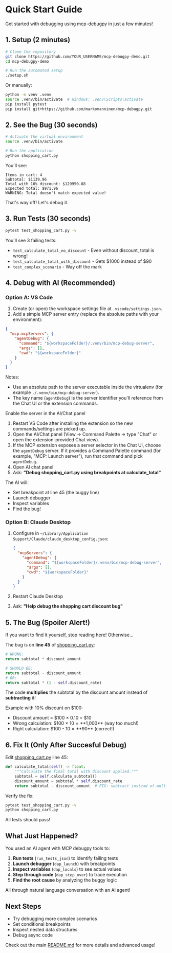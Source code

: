 # Quick Start Guide

Get started with debugging using mcp-debugpy in just a few minutes!

## 1. Setup (2 minutes)

```bash
# Clone the repository
git clone https://github.com/YOUR_USERNAME/mcp-debugpy-demo.git
cd mcp-debugpy-demo

# Run the automated setup
./setup.sh
```

Or manually:

```bash
python -m venv .venv
source .venv/bin/activate  # Windows: .venv\Scripts\activate
pip install pytest
pip install git+https://github.com/markomanninen/mcp-debugpy.git
```

## 2. See the Bug (30 seconds)

```bash
# Activate the virtual environment
source .venv/bin/activate

# Run the application
python shopping_cart.py
```

You'll see:

```text
Items in cart: 4
Subtotal: $1139.96
Total with 10% discount: $129950.88
Expected total: $971.96
WARNING: Total doesn't match expected value!
```

That's way off! Let's debug it.

## 3. Run Tests (30 seconds)

```bash
pytest test_shopping_cart.py -v
```

You'll see 3 failing tests:

- `test_calculate_total_no_discount` - Even without discount, total is wrong!
- `test_calculate_total_with_discount` - Gets $1000 instead of $90
- `test_complex_scenario` - Way off the mark

## 4. Debug with AI (Recommended)

### Option A: VS Code

1. Create (or open) the workspace settings file at `.vscode/settings.json`.
2. Add a simple MCP server entry (replace the absolute paths with your environment):

```json
{
  "mcp.mcpServers": {
    "agentDebug": {
      "command": "${workspaceFolder}/.venv/bin/mcp-debug-server",
      "args": [],
      "cwd": "${workspaceFolder}"
    }
  }
}
```

Notes:

- Use an absolute path to the server executable inside the virtualenv (for example `./.venv/bin/mcp-debug-server`).
- The key name (`agentDebug`) is the server identifier you'll reference from the Chat UI or the extension commands.

Enable the server in the AI/Chat panel

1. Restart VS Code after installing the extension so the new commands/settings are picked up.
2. Open the AI/Chat panel (View → Command Palette → type "Chat" or open the extension-provided Chat view).
3. If the MCP extension exposes a server selector in the Chat UI, choose the `agentDebug` server. If it provides a Command Palette command (for example, "MCP: Launch server"), run that command and pick `agentDebug`.
4. Open AI chat panel
5. Ask: **"Debug shopping_cart.py using breakpoints at calculate_total"**

The AI will:

- Set breakpoint at line 45 (the buggy line)
- Launch debugger
- Inspect variables
- Find the bug!

### Option B: Claude Desktop

1. Configure in `~/Library/Application Support/Claude/claude_desktop_config.json`:

   ```json
   {
     "mcpServers": {
       "agentDebug": {
         "command": "${workspaceFolder}/.venv/bin/mcp-debug-server",
         "args": [],
         "cwd": "${workspaceFolder}"
       }
     }
   }
   ```

2. Restart Claude Desktop
3. Ask: **"Help debug the shopping cart discount bug"**

## 5. The Bug (Spoiler Alert!)

If you want to find it yourself, stop reading here! Otherwise...

The bug is on **line 45** of [shopping_cart.py](shopping_cart.py:45):

```python
# WRONG:
return subtotal * discount_amount

# SHOULD BE:
return subtotal - discount_amount
# OR:
return subtotal * (1 - self.discount_rate)
```

The code **multiplies** the subtotal by the discount amount instead of **subtracting** it!

Example with 10% discount on $100:

- Discount amount = $100 × 0.10 = $10
- Wrong calculation: $100 × $10 = **$1,000** (way too much!)
- Right calculation: $100 - $10 = **$90** (correct!)

## 6. Fix It (Only After Succesful Debug)

Edit [shopping_cart.py](shopping_cart.py) line 45:

```python
def calculate_total(self) -> float:
    """Calculate the final total with discount applied."""
    subtotal = self.calculate_subtotal()
    discount_amount = subtotal * self.discount_rate
    return subtotal - discount_amount  # FIX: subtract instead of multiply!
```

Verify the fix:

```bash
pytest test_shopping_cart.py -v
python shopping_cart.py
```

All tests should pass!

## What Just Happened?

You used an AI agent with MCP debugpy tools to:

1. **Run tests** (`run_tests_json`) to identify failing tests
2. **Launch debugger** (`dap_launch`) with breakpoints
3. **Inspect variables** (`dap_locals`) to see actual values
4. **Step through code** (`dap_step_over`) to trace execution
5. **Find the root cause** by analyzing the buggy logic

All through natural language conversation with an AI agent!

## Next Steps

- Try debugging more complex scenarios
- Set conditional breakpoints
- Inspect nested data structures
- Debug async code

Check out the main [README.md](README.md) for more details and advanced usage!
